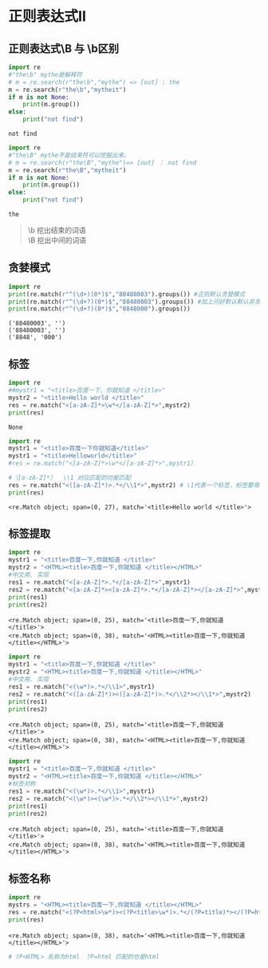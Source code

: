 
# 正则表达式Ⅱ

## 正则表达式\B 与 \b区别


```python
import re
#"the\b" mythe是解释符
# m = re.search(r"the\b","mythe") => [out] : the
m = re.search(r"the\b","mytheit")
if m is not None:
    print(m.group())
else:
    print("not find")
```

    not find
    


```python
import re
#"the\B" mythe不是结束符可以挖掘出来。 
# m = re.search(r"the\B","mythe")=> [out] ： not find
m = re.search(r"the\B","mytheit")
if m is not None:
    print(m.group())
else:
    print("not find")
```

    the
    

> \b 挖出结束的词语  
> \B 挖出中间的词语

## 贪婪模式


```python
import re 
print(re.match(r"^(\d+)(0*)$","88480003").groups()) #正则默认贪婪模式
print(re.match(r"^(\d+?)(0*)$","88480003").groups()) #加上问好默认默认非贪婪
print(re.match(r"^(\d+?)(0*)$","8848000").groups())
```

    ('88480003', '')
    ('88480003', '')
    ('8848', '000')
    

## 标签


```python
import re
##mystr1 = "<title>百度一下，你就知道 </title>"
mystr2 = "<title>Hello world </title>"
res = re.match("<[a-zA-Z]*>\w*</[a-zA-Z]*>",mystr2)
print(res)
```

    None
    


```python
import re
mystr1 = "<title>百度一下你就知道</title>"
mystr1 = "<title>Helloworld</title>"
#res = re.match("<[a-zA-Z]*>\w*</[a-zA-Z]*>",mystr1)

#（[a-zA-Z]*）  \\1 对应匹配的功能匹配
res = re.match("<([a-zA-Z]*)>.*</\\1*>",mystr2) # \1代表一个标签，标签要用（）括起来
print(res)
```

    <re.Match object; span=(0, 27), match='<title>Hello world </title>'>
    

## 标签提取


```python
import re 
mystr1 = "<title>百度一下,你就知道 </title>"
mystr2 = "<HTML><title>百度一下,你就知道 </title></HTML>"
#中文用. 实现
res1 = re.match("<[a-zA-Z]*>.*</[a-zA-Z]*>",mystr1)
res2 = re.match("<[a-zA-Z]*><[a-zA-Z]*>.*</[a-zA-Z]*></[a-zA-Z]*>",mystr2)
print(res1)
print(res2)
```

    <re.Match object; span=(0, 25), match='<title>百度一下,你就知道 </title>'>
    <re.Match object; span=(0, 38), match='<HTML><title>百度一下,你就知道 </title></HTML>'>
    


```python
import re 
mystr1 = "<title>百度一下,你就知道 </title>"
mystr2 = "<HTML><title>百度一下,你就知道 </title></HTML>"
#中文用. 实现
res1 = re.match("<(\w*)>.*</\\1>",mystr1)
res2 = re.match("<([a-zA-Z]*)><([a-zA-Z]*)>.*</\\2*></\\1*>",mystr2)
print(res1)
print(res2)
```

    <re.Match object; span=(0, 25), match='<title>百度一下,你就知道 </title>'>
    <re.Match object; span=(0, 38), match='<HTML><title>百度一下,你就知道 </title></HTML>'>
    


```python
import re 
mystr1 = "<title>百度一下,你就知道 </title>"
mystr2 = "<HTML><title>百度一下,你就知道 </title></HTML>"
#标签对称
res1 = re.match("<(\w*)>.*</\\1>",mystr1)
res2 = re.match("<(\w*)><(\w*)>.*</\\2*></\\1*>",mystr2)
print(res1)
print(res2)
```

    <re.Match object; span=(0, 25), match='<title>百度一下,你就知道 </title>'>
    <re.Match object; span=(0, 38), match='<HTML><title>百度一下,你就知道 </title></HTML>'>
    

## 标签名称


```python
import re
mystrs = "<HTML><title>百度一下,你就知道 </title></HTML>"
res = re.match("<(?P<html>\w*)><(?P<title>\w*)>.*</(?P=title)*></(?P=html)*>",mystr2)
print(res)
```

    <re.Match object; span=(0, 38), match='<HTML><title>百度一下,你就知道 </title></HTML>'>
    


```python
# ?P<HTML> 名称为html  ?P=html 匹配的也是html
```
